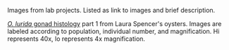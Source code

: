 Images from lab projects.
Listed as link to images and brief description.

[*O. lurida* gonad histology](https://drive.google.com/drive/folders/0B_Kednl1tNImYW1oaGU2MENla0U?usp=sharing) part 1 from Laura Spencer's oysters. Images are labeled according to population, individual number, and magnification. Hi represents 40x, lo represents 4x magnification. 
